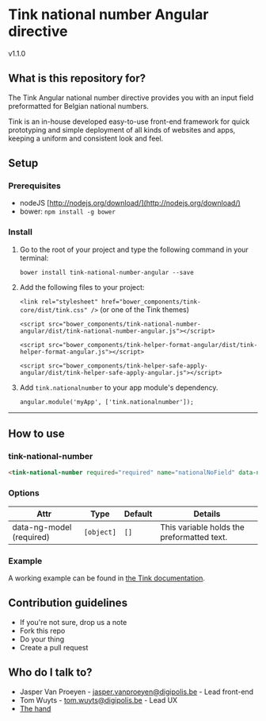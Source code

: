 # Tink national number Angular directive

v1.1.0

## What is this repository for?

The Tink Angular national number directive provides you with an input field preformatted for Belgian national numbers.

Tink is an in-house developed easy-to-use front-end framework for quick prototyping and simple deployment of all kinds of websites and apps, keeping a uniform and consistent look and feel.

## Setup

### Prerequisites

* nodeJS [http://nodejs.org/download/](http://nodejs.org/download/)
* bower: `npm install -g bower`

### Install

1. Go to the root of your project and type the following command in your terminal:

   `bower install tink-national-number-angular --save`

2. Add the following files to your project:

   `<link rel="stylesheet" href="bower_components/tink-core/dist/tink.css" />` (or one of the Tink themes)

   `<script src="bower_components/tink-national-number-angular/dist/tink-national-number-angular.js"></script>`

   `<script src="bower_components/tink-helper-format-angular/dist/tink-helper-format-angular.js"></script>`

   `<script src="bower_components/tink-helper-safe-apply-angular/dist/tink-helper-safe-apply-angular.js"></script>`

3. Add `tink.nationalnumber` to your app module's dependency.

   `angular.module('myApp', ['tink.nationalnumber']);`



----------



## How to use

### tink-national-number

```html
<tink-national-number required="required" name="nationalNoField" data-ng-model="nationalNoModel"></tink-national-number>
```

### Options

Attr | Type | Default | Details
--- | --- | --- | ---
data-ng-model (required) | `[object]` | `[]` | This variable holds the preformatted text.

### Example

A working example can be found in [the Tink documentation](http://tink.digipolis.be/#/docs/directives/national-number#example).

## Contribution guidelines

* If you're not sure, drop us a note
* Fork this repo
* Do your thing
* Create a pull request

## Who do I talk to?

* Jasper Van Proeyen - jasper.vanproeyen@digipolis.be - Lead front-end
* Tom Wuyts - tom.wuyts@digipolis.be - Lead UX
* [The hand](https://www.youtube.com/watch?v=_O-QqC9yM28)
